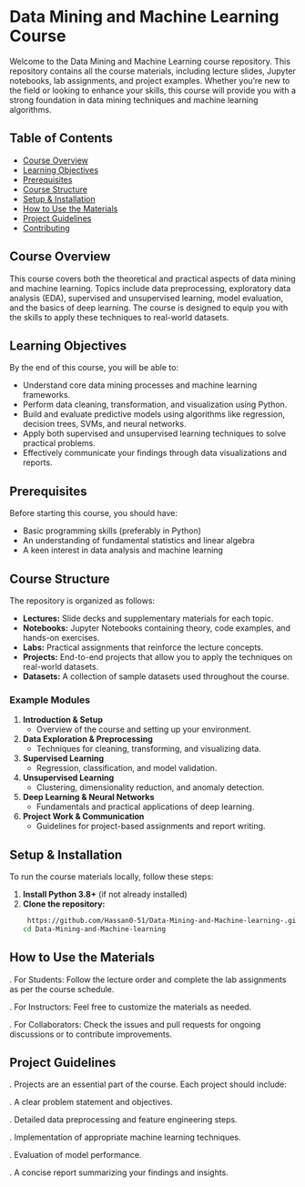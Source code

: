 # Data Mining and Machine Learning Course

Welcome to the Data Mining and Machine Learning course repository. This repository contains all the course materials, including lecture slides, Jupyter notebooks, lab assignments, and project examples. Whether you’re new to the field or looking to enhance your skills, this course will provide you with a strong foundation in data mining techniques and machine learning algorithms.

## Table of Contents

- [Course Overview](#course-overview)
- [Learning Objectives](#learning-objectives)
- [Prerequisites](#prerequisites)
- [Course Structure](#course-structure)
- [Setup & Installation](#setup--installation)
- [How to Use the Materials](#how-to-use-the-materials)
- [Project Guidelines](#project-guidelines)
- [Contributing](#contributing)

## Course Overview

This course covers both the theoretical and practical aspects of data mining and machine learning. Topics include data preprocessing, exploratory data analysis (EDA), supervised and unsupervised learning, model evaluation, and the basics of deep learning. The course is designed to equip you with the skills to apply these techniques to real-world datasets.

## Learning Objectives

By the end of this course, you will be able to:

- Understand core data mining processes and machine learning frameworks.
- Perform data cleaning, transformation, and visualization using Python.
- Build and evaluate predictive models using algorithms like regression, decision trees, SVMs, and neural networks.
- Apply both supervised and unsupervised learning techniques to solve practical problems.
- Effectively communicate your findings through data visualizations and reports.

## Prerequisites

Before starting this course, you should have:

- Basic programming skills (preferably in Python)
- An understanding of fundamental statistics and linear algebra
- A keen interest in data analysis and machine learning

## Course Structure

The repository is organized as follows:

- **Lectures:** Slide decks and supplementary materials for each topic.
- **Notebooks:** Jupyter Notebooks containing theory, code examples, and hands-on exercises.
- **Labs:** Practical assignments that reinforce the lecture concepts.
- **Projects:** End-to-end projects that allow you to apply the techniques on real-world datasets.
- **Datasets:** A collection of sample datasets used throughout the course.

### Example Modules

1. **Introduction & Setup**
   - Overview of the course and setting up your environment.
2. **Data Exploration & Preprocessing**
   - Techniques for cleaning, transforming, and visualizing data.
3. **Supervised Learning**
   - Regression, classification, and model validation.
4. **Unsupervised Learning**
   - Clustering, dimensionality reduction, and anomaly detection.
5. **Deep Learning & Neural Networks**
   - Fundamentals and practical applications of deep learning.
6. **Project Work & Communication**
   - Guidelines for project-based assignments and report writing.

## Setup & Installation

To run the course materials locally, follow these steps:

1. **Install Python 3.8+** (if not already installed)
2. **Clone the repository:**
   ```bash
    https://github.com/Hassan0-51/Data-Mining-and-Machine-learning-.git
   cd Data-Mining-and-Machine-learning

## How to Use the Materials
. For Students: Follow the lecture order and complete the lab assignments as per the course schedule.

. For Instructors: Feel free to customize the materials as needed.

. For Collaborators: Check the issues and pull requests for ongoing discussions or to contribute improvements.

## Project Guidelines
. Projects are an essential part of the course. Each project should include:

. A clear problem statement and objectives.

. Detailed data preprocessing and feature engineering steps.

. Implementation of appropriate machine learning techniques.

. Evaluation of model performance.

. A concise report summarizing your findings and insights.




